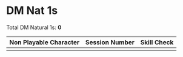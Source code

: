# DM Nat 1s

Total DM Natural 1s:  **0**

| Non Playable Character | Session Number | Skill Check |
| ---------------------- | -------------- | ----------- |
|                        |                |             | 
